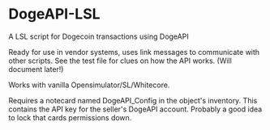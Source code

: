 DogeAPI-LSL
===========

A LSL script for Dogecoin transactions using DogeAPI

Ready for use in vendor systems, uses link messages to communicate with other scripts.  See the test file for clues on how the API works. (Will document later!)

Works with vanilla Opensimulator/SL/Whitecore.

Requires a notecard named DogeAPI_Config in the object's inventory.  This contains the API key for the seller's DogeAPI account.  Probably a good idea to lock that cards permissions down.

